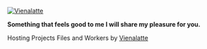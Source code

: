<a href="https://viennalate.blogspot.com" title="Vienalatte"><img alt="Vienalatte" src="https://3.bp.blogspot.com/-xBOE_4EZZZg/Xqri13eWXAI/AAAAAAAAArs/Bn4_CA8QcEgaweRqv3YXbul-6vptpr4IgCLcBGAsYHQ/s1600/viennalate_logo.png" title="Vienalatte"></a>
<p><b>Something that feels good to me I will share my pleasure for you.</b></p>
<p>Hosting Projects Files and Workers by <a href="https://viennalate.blogspot.com">Vienalatte</a></p>
